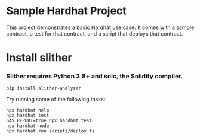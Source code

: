 # Sample Hardhat Project

This project demonstrates a basic Hardhat use case. It comes with a sample contract, a test for that contract, and a script that deploys that contract.

# Install slither
### Slither requires Python 3.8+ and solc, the Solidity compiler.
```
pip install slither-analyzer
```

Try running some of the following tasks:

```shell
npx hardhat help
npx hardhat test
GAS_REPORT=true npx hardhat test
npx hardhat node
npx hardhat run scripts/deploy.ts
```
